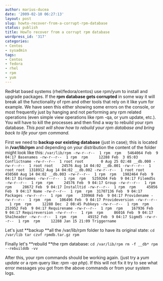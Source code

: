 ```yaml
---
author: marius-ducea
date: '2009-02-10 06:27:13'
layout: post
slug: howto-recover-from-a-corrupt-rpm-database
status: publish
title: HowTo recover from a corrupt rpm database
wordpress_id: '317'
categories:
- Centos
- sysadmin
tags:
- Centos
- fedora
- rhel
- rpm
- yum
---
```


RedHat based systems (rhel/fedora/centos) use rpm/yum to install and upgrade packages. If the **rpm database gets corrupted** in some way it will break all the functionality of rpm and other tools that rely on it like yum for example. We have seen this either showing some errors on the console, or most frequently just by hanging and not performing any rpm related operations (even simple view operations like rpm -qa, or yum update, etc.). You will have to kill the processes and then find a way to rebuild your rpm database. _This post will show how to rebuild your rpm database and bring back to life your rpm command._

First we need to **backup our existing database** (just in case); this is located in **/var/lib/rpm** and depending on your distribution the content of the folder might look like this:
`/var/lib/rpm
-rw-r--r--  1 rpm  rpm   5464064 Feb  9 04:17 Basenames
-rw-r--r--  1 rpm  rpm     12288 Feb  3 05:03 Conflictname
-rw-r--r--  1 root root        0 Aug 25 02:48 __db.000
-rw-r--r--  1 root root    24576 Aug 14 04:02 __db.001
-rw-r--r--  1 root root  1318912 Aug 14 04:02 __db.002
-rw-r--r--  1 root root   450560 Aug 14 04:02 __db.003
-rw-r--r--  1 rpm  rpm   1982464 Feb  9 04:17 Dirnames
-rw-r--r--  1 rpm  rpm   5259264 Feb  9 04:17 Filemd5s
-rw-r--r--  1 rpm  rpm     24576 Feb  9 04:17 Group
-rw-r--r--  1 rpm  rpm     28672 Feb  9 04:17 Installtid
-rw-r--r--  1 rpm  rpm     45056 Feb  9 04:17 Name
-rw-r--r--  1 rpm  rpm  31707136 Feb  9 04:17 Packages
-rw-r--r--  1 rpm  rpm    339968 Feb  9 04:17 Providename
-rw-r--r--  1 rpm  rpm    106496 Feb  9 04:17 Provideversion
-rw-r--r--  1 rpm  rpm     12288 Dec  2 08:45 Pubkeys
-rw-r--r--  1 rpm  rpm    253952 Feb  9 04:17 Requirename
-rw-r--r--  1 rpm  rpm    167936 Feb  9 04:17 Requireversion
-rw-r--r--  1 rpm  rpm     86016 Feb  9 04:17 Sha1header
-rw-r--r--  1 rpm  rpm     49152 Feb  9 04:17 Sigmd5
-rw-r--r--  1 rpm  rpm     12288 Jan 15 21:09 Triggername`

Let's just **backup **all the /var/lib/rpm folder to have its original state:
`cd /var/lib
tar czvf rpmdb.tar.gz rpm`

Finally let's **rebuild **the rpm database:
`cd /var/lib/rpm
rm -f __db*
rpm --rebuilddb -vv`

After this, your rpm commands should be working again. (just try a _yum update_ or a rpm query like: _rpm -qa php_). If this will not fix it try to see what error messages you got from the above commands or from your system logs.
